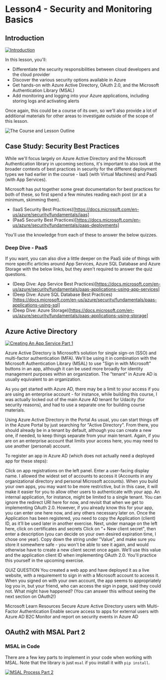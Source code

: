 # Lesson4 - Security and Monitoring Basics

## Introduction

[![Introduction](https://img.youtube.com/vi/D0U8Hnk086w/0.jpg)](https://www.youtube.com/watch?v=D0U8Hnk086w)

In this lesson, you'll:

* Differentiate the security responsibilities between cloud developers and the cloud provider
* Discover the various security options available in Azure
* Get hands-on with Azure Active Directory, OAuth 2.0, and the Microsoft Authentication Library (MSAL)
* Add monitoring and logging into your Azure applications, including storing logs and activating alerts

Once again, this could be a course of its own, so we'll also provide a lot of additional materials for other areas to investigate outside of the scope of this lesson.

![The Course and Lesson Outline](https://video.udacity-data.com/topher/2020/July/5f10a70f_course-outline-security-monitor/course-outline-security-monitor.png)

## Case Study: Security Best Practices

While we'll focus largely on Azure Active Directory and the Microsoft Authentication library in upcoming sections, it's important to also look at the broader contexts of best practices in security for the different deployment types we had earlier in the course - IaaS (with Virtual Machines) and PaaS (with App Services).

Microsoft has put together some great documentation for best practices for both of these, so first spend a few minutes reading each post (or at a minimum, skimming them).

* (IaaS Security Best Practices)[https://docs.microsoft.com/en-us/azure/security/fundamentals/iaas]
* (PaaS Security Best Practices)[https://docs.microsoft.com/en-us/azure/security/fundamentals/paas-deployments]

You'll use the knowledge from each of these to answer the below quizzes.

### Deep Dive - PaaS

If you want, you can also dive a little deeper on the PaaS side of things with more specific articles around App Services, Azure SQL Database and Azure Storage with the below links, but they aren't required to answer the quiz questions.

* (Deep Dive: App Service Best Practices)[https://docs.microsoft.com/en-us/azure/security/fundamentals/paas-applications-using-app-services]
* (Deep Dive: Azure SQL Database Best Practices)[https://docs.microsoft.com/en-us/azure/security/fundamentals/paas-applications-using-sql]
* (Deep Dive: Azure Storage)[https://docs.microsoft.com/en-us/azure/security/fundamentals/paas-applications-using-storage]


## Azure Active Directory

 [![Creating An App Service Part 1](https://img.youtube.com/vi/7jZxyvMsVtI/0.jpg)](https://www.youtube.com/watch?v=7jZxyvMsVtI)

 Azure Active Directory is Microsoft’s solution for single sign-on (SSO) and multi-factor authentication (MFA). We'll be using it in combination with the Microsoft Authentication Library (MSAL) to use "Sign in with Microsoft" buttons in an app, although it can be used more broadly for identity management purposes within an organization. The "tenant" in Azure AD is usually equivalent to an organization.

As you get started with Azure AD, there may be a limit to your access if you are using an enterprise account - for instance, while building this course, I was actually locked out of the main Azure AD tenant for Udacity (for security reasons), and had to use a separate one for building course materials.

Using Azure Active Directory in the Portal
As usual, you can start things off in the Azure Portal by just searching for "Active Directory". From there, you should already be in a tenant by default, although you can create a new one, if needed, to keep things separate from your main tenant. Again, if you are on an enterprise account that limits your access here, you may need to use another (personal) account.

To register an app in Azure AD (which does not actually need a deployed app for these steps):

Click on app registrations on the left panel.
Enter a user-facing display name.
I allowed the widest set of accounts to access it (Accounts in any organizational directory and personal Microsoft accounts).
When you build your own apps, you may want to be more restrictive, but in this case, it will make it easier for you to allow other users to authenticate with your app. An internal application, for instance, might be limited to a single tenant.
You can ignore the redirect URI here for now, and revisit that when we get to implementing OAuth 2.0. However, if you already know this for your app, you can enter one here now, and any others necessary later on.
Once the Application has been registered, you need to copy the Application (client) ID, as it’ll be used later in another exercise.
Next, under manage on the left here, click on certificates and secrets
Click on "+ New client secret", then enter a description (you can decide on your own desired expiration time, I chose one year). Copy down the string under "Value", and make sure you store it somewhere safe - you won't be able to see it again, and would otherwise have to create a new client secret once again. We’ll use this value and the application client ID when implementing OAuth 2.0.
You'll practice this yourself in the upcoming exercise.

QUIZ QUESTION
You created a web app and have deployed it as a live website, with a requirement to sign in with a Microsoft account to access it. When you signed on with your own account, the app seems to appropriately log you in, but your friend, who can access the sign in page, said they could not. What might have happened? (You can answer this without seeing the next section on OAuth2!)









Microsoft Learn Resources
Secure Azure Active Directory users with Multi-Factor Authentication
Enable secure access to apps for external users with Azure AD B2C
Monitor and report on security events in Azure AD


## OAuth2 with MSAL Part 2

### MSAL in Code

There are a few key parts to implement in your code when working with MSAL. Note that the library is just `msal` if you install it with `pip install`.


[![MSAL Process Part 2](https://img.youtube.com/vi/7OS920xtw1A/0.jpg)](https://www.youtube.com/watch?v=7OS920xtw1A)